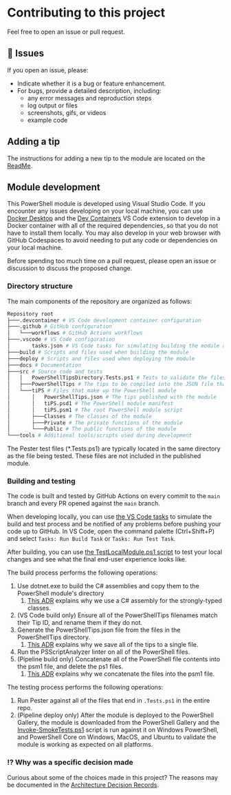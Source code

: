 # Contributing to this project

Feel free to open an issue or pull request.

## 🐛 Issues

If you open an issue, please:

- Indicate whether it is a bug or feature enhancement.
- For bugs, provide a detailed description, including:
  - any error messages and reproduction steps
  - log output or files
  - screenshots, gifs, or videos
  - example code

## Adding a tip

The instructions for adding a new tip to the module are located on the [ReadMe](/ReadMe.md).

## Module development

This PowerShell module is developed using Visual Studio Code.
If you encounter any issues developing on your local machine, you can use [Docker Desktop](https://www.docker.com/products/docker-desktop/) and the [Dev Containers](https://marketplace.visualstudio.com/items?itemName=ms-vscode-remote.remote-containers) VS Code extension to develop in a Docker container with all of the required dependencies, so that you do not have to install them locally.
You may also develop in your web browser with GitHub Codespaces to avoid needing to put any code or dependencies on your local machine.

Before spending too much time on a pull request, please open an issue or discussion to discuss the proposed change.

### Directory structure

The main components of the repository are organized as follows:

```graphql
Repository root
├───.devcontainer # VS Code development container configuration
├───.github # GitHub configuration
│   └───workflows # GitHub Actions workflows
├───.vscode # VS Code configuration
│       tasks.json # VS Code tasks for simulating building the module and running tests
├───build # Scripts and files used when building the module
├───deploy # Scripts and files used when deploying the module
├───docs # Documentation
├───src # Source code and tests
│   │   PowerShellTipsDirectory.Tests.ps1 # Tests to validate the files in the PowerShellTips directory are valid
│   ├───PowerShellTips # The tips to be compiled into the JSON file that is published with the module
│   └───tiPS # Files that make up the PowerShell module
│       │   PowerShellTips.json # The tips published with the module
│       │   tiPS.psd1 # The PowerShell module manifest
│       │   tiPS.psm1 # The root PowerShell module script
│       ├───Classes # The classes of the module
│       ├───Private # The private functions of the module
│       └───Public # The public functions of the module
└───tools # Additional tools/scripts used during development
```

The Pester test files (*.Tests.ps1) are typically located in the same directory as the file being tested.
These files are not included in the published module.

### Building and testing

The code is built and tested by GitHub Actions on every commit to the `main` branch and every PR opened against the `main` branch.

When developing locally, you can use [the VS Code tasks](/.vscode/tasks.json) to simulate the build and test process and be notified of any problems before pushing your code up to GitHub.
In VS Code, open the command palette (Ctrl+Shift+P) and select `Tasks: Run Build Task` or `Tasks: Run Test Task`.

After building, you can use [the TestLocalModule.ps1 script](/tools/TestLocalModule.ps1) to test your local changes and see what the final end-user experience looks like.

The build process performs the following operations:

1. Use dotnet.exe to build the C# assemblies and copy them to the PowerShell module's directory
   1. [This ADR](/docs/ArchitectureDecisionRecords/006-Where-to-define-classes.md) explains why we use a C# assembly for the strongly-typed classes.
1. (VS Code build only) Ensure all of the PowerShellTips filenames match their Tip ID, and rename them if they do not.
1. Generate the PowerShellTips.json file from the files in the PowerShellTips directory.
   1. [This ADR](/docs/ArchitectureDecisionRecords/004-Save-all-tips-to-a-single-file.md) explains why we save all of the tips to a single file.
1. Run the PSScriptAnalyzer linter on all of the PowerShell files.
1. (Pipeline build only) Concatenate all of the PowerShell file contents into the psm1 file, and delete the ps1 files.
   1. [This ADR](/docs/ArchitectureDecisionRecords/005-How-to-dot-source-files-into-the-module-psm1-file.md) explains why we concatenate the files into the psm1 file.

The testing process performs the following operations:

1. Run Pester against all of the files that end in `.Tests.ps1` in the entire repo.
1. (Pipeline deploy only) After the module is deployed to the PowerShell Gallery, the module is downloaded from the PowerShell Gallery and the [Invoke-SmokeTests.ps1](/deploy/Invoke-SmokeTests.ps1) script is run against it on Windows PowerShell, and PowerShell Core on Windows, MacOS, and Ubuntu to validate the module is working as expected on all platforms.

### ⁉ Why was a specific decision made

Curious about some of the choices made in this project?
The reasons may be documented in the [Architecture Decision Records](/docs/ArchitectureDecisionRecords/).
